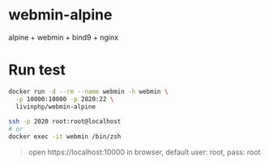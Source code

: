 # webmin-alpine
alpine + webmin + bind9 + nginx

# Run test
```bash
docker run -d --rm --name webmin -h webmin \
  -p 10000:10000 -p 2020:22 \
  livinphp/webmin-alpine
  
ssh -p 2020 root:root@localhost
# or
docker exec -it webmin /bin/zsh
```
> open https://localhost:10000 in browser, default user: root, pass: root

